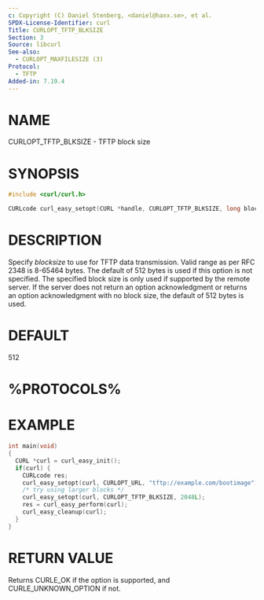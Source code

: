 ```yaml
---
c: Copyright (C) Daniel Stenberg, <daniel@haxx.se>, et al.
SPDX-License-Identifier: curl
Title: CURLOPT_TFTP_BLKSIZE
Section: 3
Source: libcurl
See-also:
  - CURLOPT_MAXFILESIZE (3)
Protocol:
  - TFTP
Added-in: 7.19.4
---
```


# NAME

CURLOPT_TFTP_BLKSIZE - TFTP block size

# SYNOPSIS

~~~c
#include <curl/curl.h>

CURLcode curl_easy_setopt(CURL *handle, CURLOPT_TFTP_BLKSIZE, long blocksize);
~~~

# DESCRIPTION

Specify *blocksize* to use for TFTP data transmission. Valid range as per
RFC 2348 is 8-65464 bytes. The default of 512 bytes is used if this option is
not specified. The specified block size is only used if supported by the
remote server. If the server does not return an option acknowledgment or
returns an option acknowledgment with no block size, the default of 512 bytes
is used.

# DEFAULT

512

# %PROTOCOLS%

# EXAMPLE

~~~c
int main(void)
{
  CURL *curl = curl_easy_init();
  if(curl) {
    CURLcode res;
    curl_easy_setopt(curl, CURLOPT_URL, "tftp://example.com/bootimage");
    /* try using larger blocks */
    curl_easy_setopt(curl, CURLOPT_TFTP_BLKSIZE, 2048L);
    res = curl_easy_perform(curl);
    curl_easy_cleanup(curl);
  }
}
~~~

# RETURN VALUE

Returns CURLE_OK if the option is supported, and CURLE_UNKNOWN_OPTION if not.
